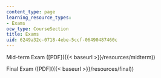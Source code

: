 ```yaml
---
content_type: page
learning_resource_types:
- Exams
ocw_type: CourseSection
title: Exams
uid: 6249a32c-0718-4ebe-5ccf-06490487460c
---
```


Mid-term Exam ([PDF]({{< baseurl >}}/resources/midterm))

Final Exam ([PDF]({{< baseurl >}}/resources/final))